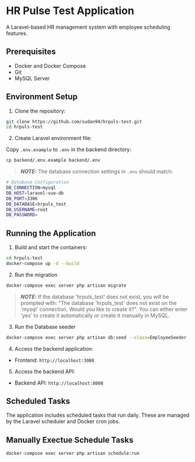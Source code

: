 # HR Pulse Test Application

A Laravel-based HR management system with employee scheduling features.

## Prerequisites

- Docker and Docker Compose
- Git
- MySQL Server

## Environment Setup

1. Clone the repository:
```bash
git clone https://github.com/sudan94/hrpuls-test.git
cd hrpuls-test
```

2. Create Laravel environment file:

Copy `.env.example` to `.env` in the backend directory:
```bash
cp backend/.env.example backend/.env
```
> **_NOTE:_** The database connection settings in `.env` should match:
```bash
# Database Configuration
DB_CONNECTION=mysql
DB_HOST=laravel-vue-db
DB_PORT=3306
DB_DATABASE=hrpuls_test
DB_USERNAME=root
DB_PASSWORD=
```

## Running the Application

1. Build and start the containers:
```bash
cd hrpuls-test
docker-compose up -d --build
```

2. Run the migration
```bash
docker-compose exec server php artisan migrate
```
> **_NOTE:_** If the database 'hrpuls_test' does not exist, you will be prompted with: "The database 'hrpuls_test' does not exist on the 'mysql' connection. Would you like to create it?". You can either enter 'yes' to create it automatically or create it manually in MySQL.

3. Run the Database seeder
```bash
docker-compose exec server php artisan db:seed --class=EmployeeSeeder
```

4. Access the backend application:
- Frontend: `http://localhost:3000`

5. Access the backend API:
- Backend API: `http://localhost:8000`

## Scheduled Tasks

The application includes scheduled tasks that run daily. These are managed by the Laravel scheduler and Docker cron jobs.

## Manually Exectue Schedule Tasks
 ```bash
docker-compose exec server php artisan schedule:run
```